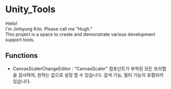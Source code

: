 # Unity_Tools  
Hello!  
I'm Jinhyung Kim. Please call me "Hugh."  
This project is a space to create and demonstrate various development support tools.  

## Functions
- CanvasScalerChangeEditor : "CanvasScaler" 컴포넌트가 부착된 모든 프리팹을 검사하여, 원하는 값으로 설정 할 수 있습니다. 검색 기능, 필터 기능이 포함되어 있습니다.  
